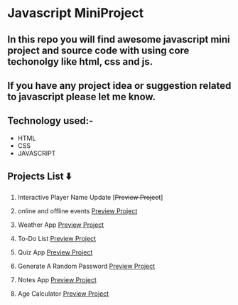 # Javascript MiniProject

## In this repo you will find awesome javascript mini project and source code with using core techonolgy like html, css and js.

## If you have any project idea or suggestion related to javascript please let me know.

## Technology used:-

- HTML
- CSS
- JAVASCRIPT

## Projects List ⬇️

1. Interactive Player Name Update [~~Preview Project~~] </br>

2. online and offline events [Preview Project](https://onlineofflineevent.netlify.app/)</br>

3. Weather App [Preview Project](https://cityweatherappusingjs.netlify.app/)</br>

4. To-Do List [Preview Project](https://to-dolistusingjs.netlify.app/)</br>

5. Quiz App [Preview Project](https://quizzappusingjs.netlify.app/)</br>

6. Generate A Random Password [Preview Project](https://randompasswordgeneratorusingjs.netlify.app/)</br>

7. Notes App [Preview Project](https://notesappusingjs.netlify.app/)</br>

8. Age Calculator [Preview Project](https://agecalculatorusingjs.netlify.app/ "Age Calculator")</br>